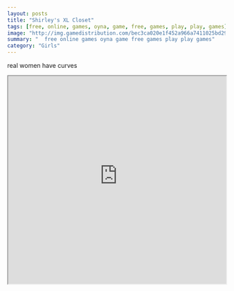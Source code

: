 ```yaml
---
layout: posts
title: "Shirley's XL Closet"
tags: [free, online, games, oyna, game, free, games, play, play, games]
image: "http://img.gamedistribution.com/bec3ca020e1f452a966a7411025bd299.jpg"
summary: "  free online games oyna game free games play play games"
category: "Girls"
---
```


real women have curves

<iframe width="100%" height="480px;" src="http://flash.gamedistribution.com?game=bec3ca020e1f452a966a7411025bd299"></iframe>